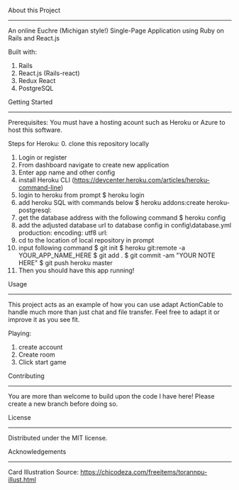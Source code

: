 About this Project
__________________________

An online Euchre (Michigan style!) Single-Page Application using Ruby on Rails and React.js

Built with:
1. Rails
2. React.js (Rails-react)
3. Redux React
5. PostgreSQL

Getting Started
__________________________

Prerequisites:
You must have a hosting acount such as Heroku or Azure to host this software.

Steps for Heroku:
0. clone this repository locally
1. Login or register
2. From dashboard navigate to create new application
3. Enter app name and other config
4. install Heroku CLI (https://devcenter.heroku.com/articles/heroku-command-line)
5. login to heroku from prompt
  $ heroku login
6. add heroku SQL with commands below
    $ heroku addons:create heroku-postgresql:<hobby-dev>
7. get the database address with the following command
    $ heroku config
8. add the adjusted database url to database config in config\database.yml
    production:
      encoding: utf8
      url: <Your DB URI Here >
9. cd to the location of local repository in prompt
10. input following command
  $ git init
  $ heroku git:remote -a YOUR_APP_NAME_HERE
  $ git add .
  $ git commit -am "YOUR NOTE HERE"
  $ git push heroku master
11. Then you should have this app running!



Usage
__________________________

This project acts as an example of how you can use adapt ActionCable to handle much more than just chat and file transfer. Feel free to adapt it or improve it as you see fit.

Playing:
1. create account
2. Create room
3. Click start game


Contributing
__________________________

You are more than welcome to build upon the code I have here! Please create a new branch before doing so.


License
__________________________

Distributed under the MIT license.


Acknowledgements
__________________________
 
Card Illustration Source: https://chicodeza.com/freeitems/torannpu-illust.html
